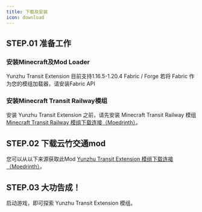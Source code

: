 ```yaml
---
title: 下载及安装
icon: download
---
```

## STEP.01 准备工作
### 安装Minecraft及Mod Loader
Yunzhu Transit Extension 目前支持1.16.5-1.20.4 Fabric / Forge
若将 Fabric 作为您的模组加载器，请安装Fabric API
### 安装Minecraft Transit Railway模组
安装 Yunzhu Transit Extension 之前，请先安装 Minecraft Transit Railway 模组
[Minecraft Transit Railway 模组下载连接（Moedrinth）](https://modrinth.com/mod/minecraft-transit-railway)。
## STEP.02 下载云竹交通mod
您可以从以下来源获取此Mod
[Yunzhu Transit Extension 模组下载连接（Moedrinth）](https://modrinth.com/mod/minecraft-transit-railway)。
## STEP.03 大功告成！
启动游戏，即可探索 Yunzhu Transit Extension 模组。
